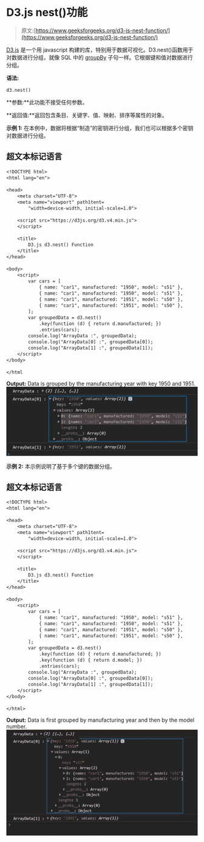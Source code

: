 # D3.js nest()功能

> 原文:[https://www.geeksforgeeks.org/d3-js-nest-function/](https://www.geeksforgeeks.org/d3-js-nest-function/)

[D3.js](https://www.geeksforgeeks.org/d3-js-data-driven-documents/) 是一个用 javascript 构建的库，特别用于数据可视化。D3.nest()函数用于对数据进行分组，就像 SQL 中的 [groupBy](https://www.geeksforgeeks.org/sql-group-by/) 子句一样。它根据键和值对数据进行分组。

**语法:**

```
d3.nest()
```

**参数:**此功能不接受任何参数。

**返回值:**返回包含条目、关键字、值、映射、排序等属性的对象。

**示例 1:** 在本例中，数据将根据“制造”的密钥进行分组，我们也可以根据多个密钥对数据进行分组。

## 超文本标记语言

```
<!DOCTYPE html>
<html lang="en">

<head>
    <meta charset="UTF-8">
    <meta name="viewport" path1tent=
        "width=device-width, initial-scale=1.0">

    <script src="https://d3js.org/d3.v4.min.js">
    </script>

    <title>
        D3.js d3.nest() Function
    </title>
</head>

<body>
    <script>
        var cars = [
            { name: "car1", manufactured: "1950", model: "s51" },
            { name: "car1", manufactured: "1950", model: "s51" },
            { name: "car1", manufactured: "1951", model: "s50" },
            { name: "car1", manufactured: "1951", model: "s50" },
        ];
        var groupedData = d3.nest()
            .key(function (d) { return d.manufactured; })
            .entries(cars);
        console.log("ArrayData :", groupedData);
        console.log("ArrayData[0] :", groupedData[0]);
        console.log("ArrayData[1] :", groupedData[1]);
    </script>
</body>

</html
```

**Output:** Data is grouped by the manufacturing year with key 1950 and 1951.
![](img/a544b8f337563ac3f7365d491ade6823.png)

**示例 2:** 本示例说明了基于多个键的数据分组。

## 超文本标记语言

```
<!DOCTYPE html>
<html lang="en">

<head>
    <meta charset="UTF-8">
    <meta name="viewport" path1tent=
        "width=device-width, initial-scale=1.0">

    <script src="https://d3js.org/d3.v4.min.js">
    </script>

    <title>
        D3.js d3.nest() Function
    </title>
</head>

<body>
    <script>
        var cars = [
            { name: "car1", manufactured: "1950", model: "s51" },
            { name: "car1", manufactured: "1950", model: "s51" },
            { name: "car1", manufactured: "1951", model: "s50" },
            { name: "car1", manufactured: "1951", model: "s50" },
        ];
        var groupedData = d3.nest()
            .key(function (d) { return d.manufactured; })
            .key(function (d) { return d.model; })
            .entries(cars);
        console.log("ArrayData :", groupedData);
        console.log("ArrayData[0] :", groupedData[0]);
        console.log("ArrayData[1] :", groupedData[1]);
    </script>
</body>

</html>
```

**Output:** Data is first grouped by manufacturing year and then by the model number.
![](img/18041db607d95857f4ef4cc253b74101.png)